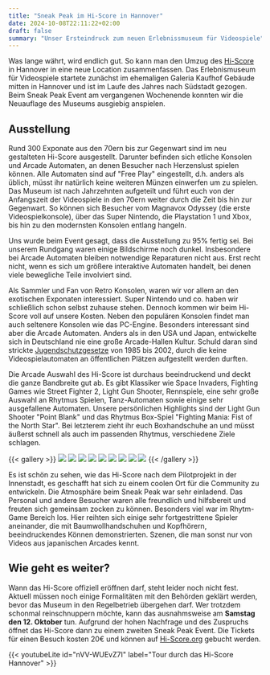 ```yaml
---
title: "Sneak Peak im Hi-Score in Hannover"
date: 2024-10-08T22:11:22+02:00
draft: false
summary: "Unser Ersteindruck zum neuen Erlebnissmuseum für Videospiele"
---
```


Was lange währt, wird endlich gut. So kann man den Umzug des [Hi-Score](https://hi-score.org/) in Hannover in eine neue Location zusammenfassen.
Das Erlebnismuseum für Videospiele startete zunächst im ehemaligen Galeria Kaufhof Gebäude mitten in Hannover und ist im Laufe des Jahres nach Südstadt gezogen. Beim Sneak Peak Event am vergangenen Wochenende konnten wir die Neuauflage des Museums ausgiebig anspielen.

## Ausstellung

Rund 300 Exponate aus den 70ern bis zur Gegenwart sind im neu gestalteten Hi-Score ausgestellt. Darunter befinden sich etliche Konsolen und Arcade Automaten, an denen Besucher nach Herzenslust spielen können. Alle Automaten sind auf "Free Play" eingestellt, d.h. anders als üblich, müsst ihr natürlich keine weiteren Münzen einwerfen um zu spielen. Das Museum ist nach Jahrzehnten aufgeteilt und führt euch von der Anfangszeit der Videospiele in den 70ern weiter durch die Zeit bis hin zur Gegenwart. So können sich Besucher vom Magnavox Odyssey (die erste Videospielkonsole), über das Super Nintendo, die Playstation 1 und Xbox, bis hin zu den modernsten Konsolen entlang hangeln. 

Uns wurde beim Event gesagt, dass die Ausstellung zu 95% fertig sei. Bei unserem Rundgang waren einige Bildschirme noch dunkel. Insbesondere bei Arcade Automaten bleiben notwendige Reparaturen nicht aus. Erst recht nicht, wenn es sich um größere interaktive Automaten handelt, bei denen viele bewegliche Teile involviert sind.

Als Sammler und Fan von Retro Konsolen, waren wir vor allem an den exotischen Exponaten interessiert. Super Nintendo und co. haben wir schließlich schon selbst zuhause stehen. Dennoch kommen wir beim Hi-Score voll auf unsere Kosten. Neben den populären Konsolen findet man auch seltenere Konsolen wie das PC-Engine. Besonders interessant sind aber die Arcade Automaten. Anders als in den USA und Japan, entwickelte sich in Deutschland nie eine große Arcade-Hallen Kultur. Schuld daran sind strickte [Jugendschutzgesetze](https://www.bgbl.de/xaver/bgbl/start.xav?start=//*%5B@attr_id=%27bgbl185s0425.pdf%27%5D#__bgbl__%2F%2F*%5B%40attr_id%3D%27bgbl185s0425.pdf%27%5D__1728455288081) von 1985 bis 2002, durch die keine Videospielautomaten an öffentlichen Plätzen aufgestellt werden durften.

Die Arcade Auswahl des Hi-Score ist durchaus beeindruckend und deckt die ganze Bandbreite gut ab. Es gibt Klassiker wie Space Invaders, Fighting Games wie Street Fighter 2, Light Gun Shooter, Rennspiele, eine sehr große Auswahl an Rhytmus Spielen, Tanz-Automaten sowie einige sehr ausgefallene Automaten. Unsere persönlichen Highlights sind der Light Gun Shooter "Point Blank" und das Rhytmus Box-Spiel "Fighting Mania: Fist of the North Star". Bei letzterem zieht ihr euch Boxhandschuhe an und müsst äußerst schnell als auch im passenden Rhytmus, verschiedene Ziele schlagen.

{{< gallery >}}
<img src="gallery/Eingang.jpg" class="grid-w33" />
<img src="gallery/Arcade Klassiker.jpg" class="grid-w33" />
<img src="gallery/C64.jpg" class="grid-w33" />
<img src="gallery/90s Gaming.jpg" class="grid-w33" />
<img src="gallery/Point Blank.jpg" class="grid-w33" />
<img src="gallery/Playstation 1.jpg" class="grid-w33" />
<img src="gallery/Fighting Mania.jpg" class="grid-w33" />
<img src="gallery/2000er Gaming.jpg" class="grid-w33" />
<img src="gallery/2010-Modern.jpg" class="grid-w33" />
{{< /gallery >}}

Es ist schön zu sehen, wie das Hi-Score nach dem Pilotprojekt in der Innenstadt, es geschafft hat sich zu einem coolen Ort für die Community zu entwickeln. Die Atmosphäre beim Sneak Peak war sehr einladend. Das Personal und andere Besucher waren alle freundlich und hilfsbereit und freuten sich gemeinsam zocken zu können. Besonders viel war im Rhytm-Game Bereich los. Hier reihten sich einige sehr fortgestrittene Spieler aneinander, die mit Baumwollhandschuhen und Kopfhörern, beeindruckendes Können demonstrierten. Szenen, die man sonst nur von Videos aus japanischen Arcades kennt.

## Wie geht es weiter?

Wann das Hi-Score offiziell eröffnen darf, steht leider noch nicht fest. Aktuell müssen noch einige Formalitäten mit den Behörden geklärt werden, bevor das Museum in den Regelbetrieb übergehen darf. Wer trotzdem schonmal reinschnuppern möchte, kann das ausnahmsweise am **Samstag den 12. Oktober** tun. Aufgrund der hohen Nachfrage und des Zuspruchs öffnet das Hi-Score dann zu einem zweiten Sneak Peak Event. Die Tickets für einen Besuch kosten 20€ und können auf [Hi-Score.org](https://hi-score.org) gebucht werden.

{{< youtubeLite id="nVV-WUEvZ7I" label="Tour durch das Hi-Score Hannover" >}}